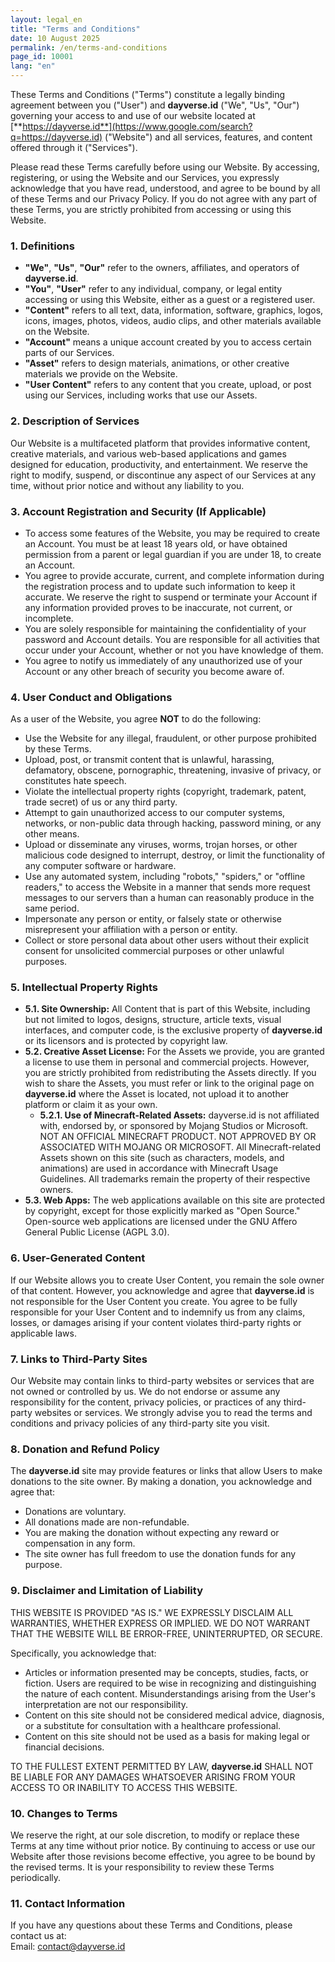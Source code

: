 ```yaml
---
layout: legal_en
title: "Terms and Conditions"
date: 10 August 2025
permalink: /en/terms-and-conditions
page_id: 10001
lang: "en"
---
```



These Terms and Conditions ("Terms") constitute a legally binding agreement between you ("User") and **dayverse.id** ("We", "Us", "Our") governing your access to and use of our website located at [**https://dayverse.id**](https://www.google.com/search?q=https://dayverse.id) ("Website") and all services, features, and content offered through it ("Services").

Please read these Terms carefully before using our Website. By accessing, registering, or using the Website and our Services, you expressly acknowledge that you have read, understood, and agree to be bound by all of these Terms and our Privacy Policy. If you do not agree with any part of these Terms, you are strictly prohibited from accessing or using this Website.

### **1\. Definitions**

* **"We"**, **"Us"**, **"Our"** refer to the owners, affiliates, and operators of **dayverse.id**.  
* **"You"**, **"User"** refer to any individual, company, or legal entity accessing or using this Website, either as a guest or a registered user.  
* **"Content"** refers to all text, data, information, software, graphics, logos, icons, images, photos, videos, audio clips, and other materials available on the Website.  
* **"Account"** means a unique account created by you to access certain parts of our Services.  
* **"Asset"** refers to design materials, animations, or other creative materials we provide on the Website.  
* **"User Content"** refers to any content that you create, upload, or post using our Services, including works that use our Assets.

### **2\. Description of Services**

Our Website is a multifaceted platform that provides informative content, creative materials, and various web-based applications and games designed for education, productivity, and entertainment. We reserve the right to modify, suspend, or discontinue any aspect of our Services at any time, without prior notice and without any liability to you.

### **3\. Account Registration and Security (If Applicable)**

* To access some features of the Website, you may be required to create an Account. You must be at least 18 years old, or have obtained permission from a parent or legal guardian if you are under 18, to create an Account.  
* You agree to provide accurate, current, and complete information during the registration process and to update such information to keep it accurate. We reserve the right to suspend or terminate your Account if any information provided proves to be inaccurate, not current, or incomplete.  
* You are solely responsible for maintaining the confidentiality of your password and Account details. You are responsible for all activities that occur under your Account, whether or not you have knowledge of them.  
* You agree to notify us immediately of any unauthorized use of your Account or any other breach of security you become aware of.

### **4\. User Conduct and Obligations**

As a user of the Website, you agree **NOT** to do the following:

* Use the Website for any illegal, fraudulent, or other purpose prohibited by these Terms.  
* Upload, post, or transmit content that is unlawful, harassing, defamatory, obscene, pornographic, threatening, invasive of privacy, or constitutes hate speech.  
* Violate the intellectual property rights (copyright, trademark, patent, trade secret) of us or any third party.  
* Attempt to gain unauthorized access to our computer systems, networks, or non-public data through hacking, password mining, or any other means.  
* Upload or disseminate any viruses, worms, trojan horses, or other malicious code designed to interrupt, destroy, or limit the functionality of any computer software or hardware.  
* Use any automated system, including "robots," "spiders," or "offline readers," to access the Website in a manner that sends more request messages to our servers than a human can reasonably produce in the same period.  
* Impersonate any person or entity, or falsely state or otherwise misrepresent your affiliation with a person or entity.  
* Collect or store personal data about other users without their explicit consent for unsolicited commercial purposes or other unlawful purposes.

### **5\. Intellectual Property Rights**

* **5.1. Site Ownership:** All Content that is part of this Website, including but not limited to logos, designs, structure, article texts, visual interfaces, and computer code, is the exclusive property of **dayverse.id** or its licensors and is protected by copyright law.  
* **5.2. Creative Asset License:** For the Assets we provide, you are granted a license to use them in personal and commercial projects. However, you are strictly prohibited from redistributing the Assets directly. If you wish to share the Assets, you must refer or link to the original page on **dayverse.id** where the Asset is located, not upload it to another platform or claim it as your own.  
  * **5.2.1. Use of Minecraft-Related Assets:** dayverse.id is not affiliated with, endorsed by, or sponsored by Mojang Studios or Microsoft. NOT AN OFFICIAL MINECRAFT PRODUCT. NOT APPROVED BY OR ASSOCIATED WITH MOJANG OR MICROSOFT. All Minecraft-related Assets shown on this site (such as characters, models, and animations) are used in accordance with Minecraft Usage Guidelines. All trademarks remain the property of their respective owners.  
* **5.3. Web Apps:** The web applications available on this site are protected by copyright, except for those explicitly marked as "Open Source." Open-source web applications are licensed under the GNU Affero General Public License (AGPL 3.0).

### **6\. User-Generated Content**

If our Website allows you to create User Content, you remain the sole owner of that content. However, you acknowledge and agree that **dayverse.id** is not responsible for the User Content you create. You agree to be fully responsible for your User Content and to indemnify us from any claims, losses, or damages arising if your content violates third-party rights or applicable laws.

### **7\. Links to Third-Party Sites**

Our Website may contain links to third-party websites or services that are not owned or controlled by us. We do not endorse or assume any responsibility for the content, privacy policies, or practices of any third-party websites or services. We strongly advise you to read the terms and conditions and privacy policies of any third-party site you visit.

### **8\. Donation and Refund Policy**

The **dayverse.id** site may provide features or links that allow Users to make donations to the site owner. By making a donation, you acknowledge and agree that:

* Donations are voluntary.  
* All donations made are non-refundable.  
* You are making the donation without expecting any reward or compensation in any form.  
* The site owner has full freedom to use the donation funds for any purpose.

### **9\. Disclaimer and Limitation of Liability**

THIS WEBSITE IS PROVIDED "AS IS." WE EXPRESSLY DISCLAIM ALL WARRANTIES, WHETHER EXPRESS OR IMPLIED. WE DO NOT WARRANT THAT THE WEBSITE WILL BE ERROR-FREE, UNINTERRUPTED, OR SECURE.

Specifically, you acknowledge that:

* Articles or information presented may be concepts, studies, facts, or fiction. Users are required to be wise in recognizing and distinguishing the nature of each content. Misunderstandings arising from the User's interpretation are not our responsibility.  
* Content on this site should not be considered medical advice, diagnosis, or a substitute for consultation with a healthcare professional.  
* Content on this site should not be used as a basis for making legal or financial decisions.

TO THE FULLEST EXTENT PERMITTED BY LAW, **dayverse.id** SHALL NOT BE LIABLE FOR ANY DAMAGES WHATSOEVER ARISING FROM YOUR ACCESS TO OR INABILITY TO ACCESS THIS WEBSITE.

### **10\. Changes to Terms**

We reserve the right, at our sole discretion, to modify or replace these Terms at any time without prior notice. By continuing to access or use our Website after those revisions become effective, you agree to be bound by the revised terms. It is your responsibility to review these Terms periodically.

### **11\. Contact Information**

If you have any questions about these Terms and Conditions, please contact us at:  
Email: contact@dayverse.id